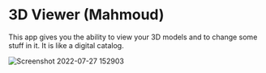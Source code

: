 # 3D Viewer (Mahmoud)

This app gives you the ability to view your 3D models and to change some stuff in it.
It is like a digital catalog.

![Screenshot 2022-07-27 152903](https://user-images.githubusercontent.com/59079190/181260944-029927b4-894a-478f-a29a-0a7f310da6db.png)
